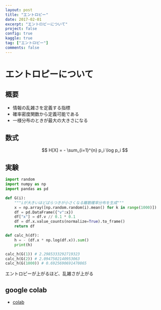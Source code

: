 ```yaml
---
layout: post
title: "エントロピー"
date: 2017-02-01
excerpt: "エントロピーについて"
project: false
config: true
kaggle: true
tag: ["エントロピー"]
comments: false
---
```


# エントロピーについて

## 概要
 - 情報の乱雑さを定義する指標
 - 確率密度関数から定義可能である
 - 一様分布のときが最大の大きさになる

## 数式

$$
H[X] = - \sum_{i=1}^{n} p_i \log p_i
$$

## 実験

```python
import random
import numpy as np
import pandas as pd

def G(i):
    """iが大きいほどばらつきが小さくなる離散確率分布を生成"""
    x = np.array([np.random.random(i).mean() for k in range(1000)])
    df = pd.DataFrame({"v":x})
    df["x"] = df.v // 0.1 * 0.1
    df = df.x.value_counts(normalize=True).to_frame()
    return df

def calc_h(df):
    h = - (df.x * np.log(df.x)).sum()
    print(h)

calc_h(G(1)) # 2.2985333292719323
calc_h(G(2)) # 2.0947502140953063
calc_h(G(1000)) # 0.6925690691470865
```

エントロピーが上がるほど、乱雑さが上がる

## google colab
 - [colab](https://colab.research.google.com/drive/111pofpO9Uwt4OpxsJ6-xY6gsV78gUAGe?usp=sharing)
